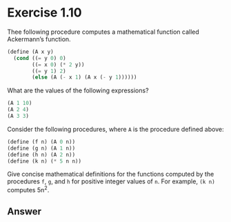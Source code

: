 # Exercise 1.10

Thee following procedure computes a mathematical function called Ackermann’s
function.

```scheme
(define (A x y)
  (cond ((= y 0) 0)
        ((= x 0) (* 2 y))
        ((= y 1) 2)
        (else (A (- x 1) (A x (- y 1))))))
```

What are the values of the following expressions?

```scheme
(A 1 10)
(A 2 4)
(A 3 3)
```

Consider the following procedures, where `A` is the procedure defined above:

```scheme
(define (f n) (A 0 n))
(define (g n) (A 1 n))
(define (h n) (A 2 n))
(define (k n) (* 5 n n))
```

Give concise mathematical definitions for the functions computed by the
procedures `f`, `g`, and `h` for positive integer values of `n`.
For example, `(k n)` computes 5n<sup>2</sup>.

## Answer
